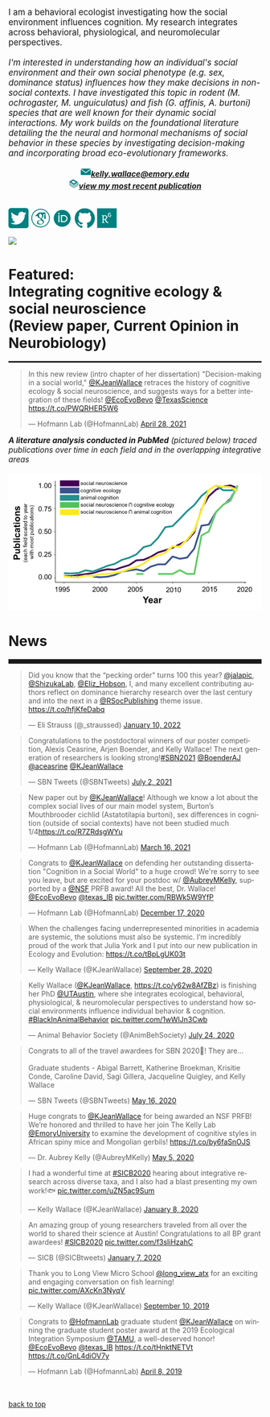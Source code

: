 <body>
		
<div class="container">
<div class="blurb">
<p style="text-align:left;font-size:120%">I am a behavioral ecologist investigating how the social environment influences cognition. My research integrates across behavioral, physiological, and neuromolecular perspectives. <br><br>
<i>I'm interested in understanding how an individual's social environment and their own social phenotype (e.g. sex, dominance status) influences how they make decisions in non-social contexts. I have investigated this topic in rodent (M. ochrogaster, M. unguiculatus) and fish (G. affinis, A. burtoni) species that are well known for their dynamic social interactions. My work builds on the foundational literature detailing the the neural and hormonal mechanisms of social behavior in these species by investigating decision-making and incorporating broad eco-evolutionary frameworks.<br></i></p>
	
<p style="text-align:center;font-size:110%">
<img src="/images/social_media_icons/gmail.png" width="20" height="20"><a href="mailto:kelly.wallace@emory.edu"><i><b>kelly.wallace@emory.edu</b></i></a><br>
	<img src="/images/social_media_icons/book.png" width="20" height="20"><a href="https://royalsocietypublishing.org/doi/10.1098/rstb.2020.0448"><i><b>view my most recent publication</b></i></a><br><br>
	
	
<a href="https://twitter.com/KJeanWallace"> <img src="/images/social_media_icons/twitter.png" width="40" height="40"></a>
<a href="https://scholar.google.com/citations?user=y8kYZGAAAAAJ&hl=en&oi=ao"> <img src="/images/social_media_icons/googlescholar.png" width="40" height="40"></a>
<a href="https://orcid.org/0000-0002-2361-1213"> <img src="/images/social_media_icons/orcid.png" width="40" height="40"></a>
<a href="https://github.com/kellyjwallace/"> <img src="/images/social_media_icons/github.png" width="40" height="40"></a>
<a href="https://www.researchgate.net/profile/Kelly_Wallace2"> <img src="/images/social_media_icons/researchgate.png" width="40" height="40"></a>

<p><img src="/images/choose texas gif 2019.gif"></p>

<h1><b>Featured: <br></b>Integrating cognitive ecology & social neuroscience<br>(Review paper, Current Opinion in Neurobiology)</h1>
<hr style="height:3px;color:#84949B">
	
<blockquote class="twitter-tweet"><p lang="en" dir="ltr">In this new review (intro chapter of her dissertation) &quot;Decision-making in a social world,&quot; <a href="https://twitter.com/KJeanWallace?ref_src=twsrc%5Etfw">@KJeanWallace</a> retraces the history of cognitive ecology &amp; social neuroscience, and suggests ways for a better integration of these fields! <a href="https://twitter.com/EcoEvoBevo?ref_src=twsrc%5Etfw">@EcoEvoBevo</a> <a href="https://twitter.com/TexasScience?ref_src=twsrc%5Etfw">@TexasScience</a> <a href="https://t.co/PWQRHER5W6">https://t.co/PWQRHER5W6</a></p>&mdash; Hofmann Lab (@HofmannLab) <a href="https://twitter.com/HofmannLab/status/1387402543895130124?ref_src=twsrc%5Etfw">April 28, 2021</a></blockquote> <script async src="https://platform.twitter.com/widgets.js" charset="utf-8"></script>

<p style="text-align:left;font-size:110%"><i><b>A literature analysis conducted in PubMed</b> (pictured below) traced publications over time in each field and in the overlapping integrative areas </i><br><br>
	<img src="/images/litanalysis.png">
	
	
<h1>News</h1>
<hr style="height:9px;color:#84949B">
	
<blockquote class="twitter-tweet"><p lang="en" dir="ltr">Did you know that the “pecking order&quot; turns 100 this year? <a href="https://twitter.com/jalapic?ref_src=twsrc%5Etfw">@jalapic</a>, <a href="https://twitter.com/ShizukaLab?ref_src=twsrc%5Etfw">@ShizukaLab</a>, <a href="https://twitter.com/Eliz_Hobson?ref_src=twsrc%5Etfw">@Eliz_Hobson</a>, I, and many excellent contributing authors reflect on dominance hierarchy research over the last century and into the next in a <a href="https://twitter.com/RSocPublishing?ref_src=twsrc%5Etfw">@RSocPublishing</a> theme issue. <a href="https://t.co/hfjKfeDabq">https://t.co/hfjKfeDabq</a></p>&mdash; Eli Strauss (@_straussed) <a href="https://twitter.com/_straussed/status/1480525571251740673?ref_src=twsrc%5Etfw">January 10, 2022</a></blockquote> <script async src="https://platform.twitter.com/widgets.js" charset="utf-8"></script>	
	
<blockquote class="twitter-tweet"><p lang="en" dir="ltr">Congratulations to the postdoctoral winners of our poster competition, Alexis Ceasrine, Arjen Boender, and Kelly Wallace! The next generation of researchers is looking strong!<a href="https://twitter.com/hashtag/SBN2021?src=hash&amp;ref_src=twsrc%5Etfw">#SBN2021</a> <a href="https://twitter.com/BoenderAJ?ref_src=twsrc%5Etfw">@BoenderAJ</a> <a href="https://twitter.com/aceasrine?ref_src=twsrc%5Etfw">@aceasrine</a> <a href="https://twitter.com/KJeanWallace?ref_src=twsrc%5Etfw">@KJeanWallace</a></p>&mdash; SBN Tweets (@SBNTweets) <a href="https://twitter.com/SBNTweets/status/1411037118378516480?ref_src=twsrc%5Etfw">July 2, 2021</a></blockquote> <script async src="https://platform.twitter.com/widgets.js" charset="utf-8"></script>

<blockquote class="twitter-tweet"><p lang="en" dir="ltr">New paper out by <a href="https://twitter.com/KJeanWallace?ref_src=twsrc%5Etfw">@KJeanWallace</a>! Although we know a lot about the complex social lives of our main model system, Burton’s Mouthbrooder cichlid (Astatotilapia burtoni), sex differences in cognition (outside of social contexts) have not been studied much 1/4<a href="https://t.co/R7ZRdsgWYu">https://t.co/R7ZRdsgWYu</a></p>&mdash; Hofmann Lab (@HofmannLab) <a href="https://twitter.com/HofmannLab/status/1371850380116647949?ref_src=twsrc%5Etfw">March 16, 2021</a></blockquote> <script async src="https://platform.twitter.com/widgets.js" charset="utf-8"></script>

<blockquote class="twitter-tweet"><p lang="en" dir="ltr">Congrats to <a href="https://twitter.com/KJeanWallace?ref_src=twsrc%5Etfw">@KJeanWallace</a> on defending her outstanding dissertation &quot;Cognition in a Social World&quot; to a huge crowd! We&#39;re sorry to see you leave, but are excited for your postdoc w/ <a href="https://twitter.com/AubreyMKelly?ref_src=twsrc%5Etfw">@AubreyMKelly</a>, supported by a <a href="https://twitter.com/NSF?ref_src=twsrc%5Etfw">@NSF</a> PRFB award! All the best, Dr. Wallace! <a href="https://twitter.com/EcoEvoBevo?ref_src=twsrc%5Etfw">@EcoEvoBevo</a> <a href="https://twitter.com/texas_IB?ref_src=twsrc%5Etfw">@texas_IB</a> <a href="https://t.co/RBWk5W9YfP">pic.twitter.com/RBWk5W9YfP</a></p>&mdash; Hofmann Lab (@HofmannLab) <a href="https://twitter.com/HofmannLab/status/1339601163143012352?ref_src=twsrc%5Etfw">December 17, 2020</a></blockquote> <script async src="https://platform.twitter.com/widgets.js" charset="utf-8"></script>


<blockquote class="twitter-tweet"><p lang="en" dir="ltr">When the challenges facing underrepresented minorities in academia are systemic, the solutions must also be systemic. I’m incredibly proud of the work that Julia York and I put into our new publication in Ecology and Evolution: <a href="https://t.co/tBpLgUK03t">https://t.co/tBpLgUK03t</a></p>&mdash; Kelly Wallace (@KJeanWallace) <a href="https://twitter.com/KJeanWallace/status/1310641522614861826?ref_src=twsrc%5Etfw">September 28, 2020</a></blockquote> <script async src="https://platform.twitter.com/widgets.js" charset="utf-8"></script>

<blockquote class="twitter-tweet"><p lang="en" dir="ltr">Kelly Wallace (<a href="https://twitter.com/KJeanWallace?ref_src=twsrc%5Etfw">@KJeanWallace</a>, <a href="https://t.co/y62w8AfZBz">https://t.co/y62w8AfZBz</a>) is finishing her PhD <a href="https://twitter.com/UTAustin?ref_src=twsrc%5Etfw">@UTAustin</a>, where she integrates ecological, behavioral, physiological, &amp; neuromolecular perspectives to understand how social environments influence individual behavior &amp; cognition. <a href="https://twitter.com/hashtag/BlackInAnimalBehavior?src=hash&amp;ref_src=twsrc%5Etfw">#BlackInAnimalBehavior</a> <a href="https://t.co/1wWlJn3Cwb">pic.twitter.com/1wWlJn3Cwb</a></p>&mdash; Animal Behavior Society (@AnimBehSociety) <a href="https://twitter.com/AnimBehSociety/status/1286677521728069632?ref_src=twsrc%5Etfw">July 24, 2020</a></blockquote> <script async src="https://platform.twitter.com/widgets.js" charset="utf-8"></script>


<blockquote class="twitter-tweet"><p lang="en" dir="ltr">Congrats to all of the travel awardees for SBN 2020🥂! They are...<br><br>Graduate students - Abigal Barrett, Katherine Broekman, Krisitie Conde, Caroline David, Sagi Gillera, Jacqueline Quigley, and Kelly Wallace</p>&mdash; SBN Tweets (@SBNTweets) <a href="https://twitter.com/SBNTweets/status/1261790172628353032?ref_src=twsrc%5Etfw">May 16, 2020</a></blockquote> <script async src="https://platform.twitter.com/widgets.js" charset="utf-8"></script>

<blockquote class="twitter-tweet"><p lang="en" dir="ltr">Huge congrats to <a href="https://twitter.com/KJeanWallace?ref_src=twsrc%5Etfw">@KJeanWallace</a> for being awarded an NSF PRFB! We’re honored and thrilled to have her join The Kelly Lab <a href="https://twitter.com/EmoryUniversity?ref_src=twsrc%5Etfw">@EmoryUniversity</a> to examine the development of cognitive styles in African spiny mice and Mongolian gerbils! <a href="https://t.co/by6faSnOJS">https://t.co/by6faSnOJS</a></p>&mdash; Dr. Aubrey Kelly (@AubreyMKelly) <a href="https://twitter.com/AubreyMKelly/status/1257476641535807490?ref_src=twsrc%5Etfw">May 5, 2020</a></blockquote> <script async src="https://platform.twitter.com/widgets.js" charset="utf-8"></script>

<blockquote class="twitter-tweet"><p lang="en" dir="ltr">I had a wonderful time at <a href="https://twitter.com/hashtag/SICB2020?src=hash&amp;ref_src=twsrc%5Etfw">#SICB2020</a> hearing about integrative research across diverse taxa, and I also had a blast presenting my own work!🐟 <a href="https://t.co/uZN5ac9Sum">pic.twitter.com/uZN5ac9Sum</a></p>&mdash; Kelly Wallace (@KJeanWallace) <a href="https://twitter.com/KJeanWallace/status/1214710994112528384?ref_src=twsrc%5Etfw">January 8, 2020</a></blockquote> <script async src="https://platform.twitter.com/widgets.js" charset="utf-8"></script>

<blockquote class="twitter-tweet"><p lang="en" dir="ltr">An amazing group of young researchers traveled from all over the world to shared their science at Austin! Congratulations to all BP grant awardees! <a href="https://twitter.com/hashtag/SICB2020?src=hash&amp;ref_src=twsrc%5Etfw">#SICB2020</a> <a href="https://t.co/f3sliHzahC">pic.twitter.com/f3sliHzahC</a></p>&mdash; SICB (@SICBtweets) <a href="https://twitter.com/SICBtweets/status/1214368841435951104?ref_src=twsrc%5Etfw">January 7, 2020</a></blockquote> <script async src="https://platform.twitter.com/widgets.js" charset="utf-8"></script>


<blockquote class="twitter-tweet"><p lang="en" dir="ltr">Thank you to Long View Micro School <a href="https://twitter.com/long_view_atx?ref_src=twsrc%5Etfw">@long_view_atx</a> for an exciting and engaging conversation on fish learning! <a href="https://t.co/AXcKn3NyqV">pic.twitter.com/AXcKn3NyqV</a></p>&mdash; Kelly Wallace (@KJeanWallace) <a href="https://twitter.com/KJeanWallace/status/1171442085154574336?ref_src=twsrc%5Etfw">September 10, 2019</a></blockquote> <script async src="https://platform.twitter.com/widgets.js" charset="utf-8"></script>


<blockquote class="twitter-tweet"><p lang="en" dir="ltr">Congrats to <a href="https://twitter.com/HofmannLab?ref_src=twsrc%5Etfw">@HofmannLab</a> graduate student <a href="https://twitter.com/KJeanWallace?ref_src=twsrc%5Etfw">@KJeanWallace</a> on winning the graduate student poster award at the 2019 Ecological Integration Symposium <a href="https://twitter.com/TAMU?ref_src=twsrc%5Etfw">@TAMU</a>, a well-deserved honor! <a href="https://twitter.com/EcoEvoBevo?ref_src=twsrc%5Etfw">@EcoEvoBevo</a> <a href="https://twitter.com/texas_IB?ref_src=twsrc%5Etfw">@texas_IB</a> <a href="https://t.co/tHnktNETVt">https://t.co/tHnktNETVt</a> <a href="https://t.co/GnL4diOV7y">https://t.co/GnL4diOV7y</a></p>&mdash; Hofmann Lab (@HofmannLab) <a href="https://twitter.com/HofmannLab/status/1115294495426449409?ref_src=twsrc%5Etfw">April 8, 2019</a></blockquote> <script async src="https://platform.twitter.com/widgets.js" charset="utf-8"></script>

<br><br><a href="../">back to top</a>
